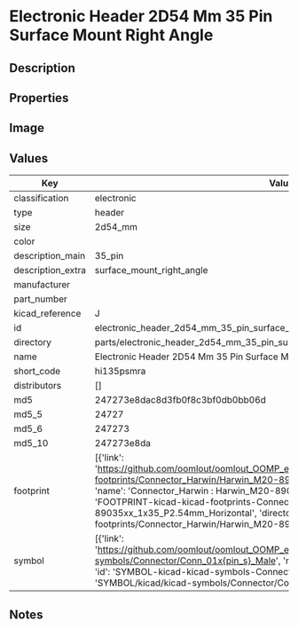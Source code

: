 # Electronic Header 2D54 Mm 35 Pin Surface Mount Right Angle

## Description

## Properties


## Image


## Values

| Key | Value |
| --- | --- |
| classification | electronic |
| type | header |
| size | 2d54_mm |
| color |  |
| description_main | 35_pin |
| description_extra | surface_mount_right_angle |
| manufacturer |  |
| part_number |  |
| kicad_reference | J |
| id | electronic_header_2d54_mm_35_pin_surface_mount_right_angle |
| directory | parts/electronic_header_2d54_mm_35_pin_surface_mount_right_angle |
| name | Electronic Header 2D54 Mm 35 Pin Surface Mount Right Angle |
| short_code | hi135psmra |
| distributors | [] |
| md5 | 247273e8dac8d3fb0f8c3bf0db0bb06d |
| md5_5 | 24727 |
| md5_6 | 247273 |
| md5_10 | 247273e8da |
| footprint | [{'link': 'https://github.com/oomlout/oomlout_OOMP_eda_V2/tree/main/FOOTPRINT/kicad/kicad-footprints/Connector_Harwin/Harwin_M20-89035xx_1x35_P2.54mm_Horizontal', 'name': 'Connector_Harwin : Harwin_M20-89035xx_1x35_P2.54mm_Horizontal', 'id': 'FOOTPRINT-kicad-kicad-footprints-Connector_Harwin-Harwin_M20-89035xx_1x35_P2.54mm_Horizontal', 'directory': 'FOOTPRINT/kicad/kicad-footprints/Connector_Harwin/Harwin_M20-89035xx_1x35_P2.54mm_Horizontal/'}] |
| symbol | [{'link': 'https://github.com/oomlout/oomlout_OOMP_eda_V2/tree/main/SYMBOL/kicad/kicad-symbols/Connector/Conn_01x{pin_s}_Male', 'name': 'Connector : Conn_01x35_Male', 'id': 'SYMBOL-kicad-kicad-symbols-Connector-Conn_01x35_Male', 'directory': 'SYMBOL/kicad/kicad-symbols/Connector/Conn_01x35_Male/'}] |

## Notes

